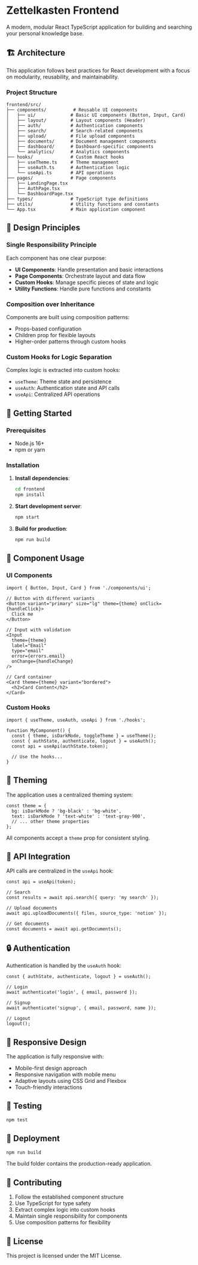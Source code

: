 # Zettelkasten Frontend

A modern, modular React TypeScript application for building and searching your personal knowledge base.

## 🏗️ Architecture

This application follows best practices for React development with a focus on modularity, reusability, and maintainability.

### Project Structure

```
frontend/src/
├── components/          # Reusable UI components
│   ├── ui/             # Basic UI components (Button, Input, Card)
│   ├── layout/         # Layout components (Header)
│   ├── auth/           # Authentication components
│   ├── search/         # Search-related components
│   ├── upload/         # File upload components
│   ├── documents/      # Document management components
│   ├── dashboard/      # Dashboard-specific components
│   └── analytics/      # Analytics components
├── hooks/              # Custom React hooks
│   ├── useTheme.ts     # Theme management
│   ├── useAuth.ts      # Authentication logic
│   └── useApi.ts       # API operations
├── pages/              # Page components
│   ├── LandingPage.tsx
│   ├── AuthPage.tsx
│   └── DashboardPage.tsx
├── types/              # TypeScript type definitions
├── utils/              # Utility functions and constants
└── App.tsx             # Main application component
```

## 🎯 Design Principles

### Single Responsibility Principle
Each component has one clear purpose:
- **UI Components**: Handle presentation and basic interactions
- **Page Components**: Orchestrate layout and data flow
- **Custom Hooks**: Manage specific pieces of state and logic
- **Utility Functions**: Handle pure functions and constants

### Composition over Inheritance
Components are built using composition patterns:
- Props-based configuration
- Children prop for flexible layouts
- Higher-order patterns through custom hooks

### Custom Hooks for Logic Separation
Complex logic is extracted into custom hooks:
- `useTheme`: Theme state and persistence
- `useAuth`: Authentication state and API calls
- `useApi`: Centralized API operations

## 🚀 Getting Started

### Prerequisites
- Node.js 16+ 
- npm or yarn

### Installation

1. **Install dependencies**:
   ```bash
   cd frontend
   npm install
   ```

2. **Start development server**:
   ```bash
   npm start
   ```

3. **Build for production**:
   ```bash
   npm run build
   ```

## 🧩 Component Usage

### UI Components

```tsx
import { Button, Input, Card } from './components/ui';

// Button with different variants
<Button variant="primary" size="lg" theme={theme} onClick={handleClick}>
  Click me
</Button>

// Input with validation
<Input 
  theme={theme}
  label="Email"
  type="email"
  error={errors.email}
  onChange={handleChange}
/>

// Card container
<Card theme={theme} variant="bordered">
  <h2>Card Content</h2>
</Card>
```

### Custom Hooks

```tsx
import { useTheme, useAuth, useApi } from './hooks';

function MyComponent() {
  const { theme, isDarkMode, toggleTheme } = useTheme();
  const { authState, authenticate, logout } = useAuth();
  const api = useApi(authState.token);
  
  // Use the hooks...
}
```

## 🎨 Theming

The application uses a centralized theming system:

```tsx
const theme = {
  bg: isDarkMode ? 'bg-black' : 'bg-white',
  text: isDarkMode ? 'text-white' : 'text-gray-900',
  // ... other theme properties
};
```

All components accept a `theme` prop for consistent styling.

## 📡 API Integration

API calls are centralized in the `useApi` hook:

```tsx
const api = useApi(token);

// Search
const results = await api.search({ query: 'my search' });

// Upload documents
await api.uploadDocuments({ files, source_type: 'notion' });

// Get documents
const documents = await api.getDocuments();
```

## 🔒 Authentication

Authentication is handled by the `useAuth` hook:

```tsx
const { authState, authenticate, logout } = useAuth();

// Login
await authenticate('login', { email, password });

// Signup
await authenticate('signup', { email, password, name });

// Logout
logout();
```

## 📱 Responsive Design

The application is fully responsive with:
- Mobile-first design approach
- Responsive navigation with mobile menu
- Adaptive layouts using CSS Grid and Flexbox
- Touch-friendly interactions

## 🧪 Testing

```bash
npm test
```

## 🚀 Deployment

```bash
npm run build
```

The build folder contains the production-ready application.

## 🤝 Contributing

1. Follow the established component structure
2. Use TypeScript for type safety
3. Extract complex logic into custom hooks
4. Maintain single responsibility for components
5. Use composition patterns for flexibility

## 📄 License

This project is licensed under the MIT License. 